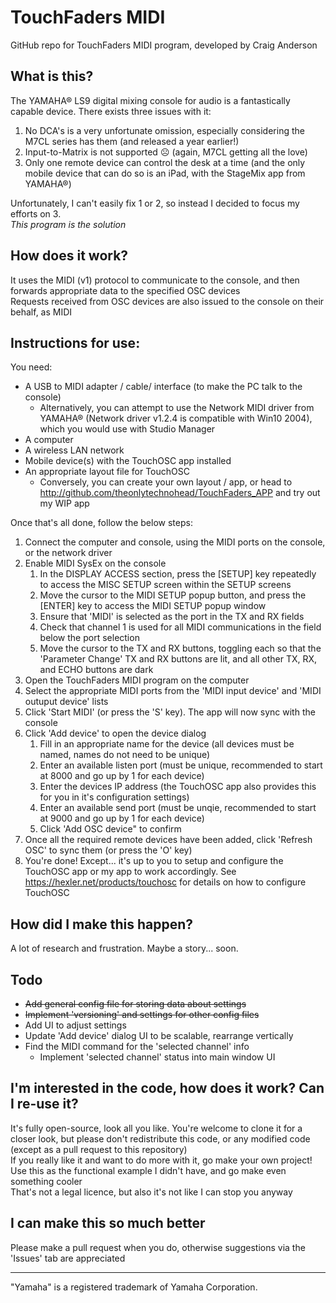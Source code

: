 # TouchFaders MIDI

GitHub repo for TouchFaders MIDI program, developed by Craig Anderson

## What is this?
The YAMAHA® LS9 digital mixing console for audio is a fantastically capable device. There exists three issues with it:

1. No DCA's is a very unfortunate omission, especially considering the M7CL series has them (and released a year earlier!)
1. Input-to-Matrix is not supported ☹ (again, M7CL getting all the love)
1. Only one remote device can control the desk at a time (and the only mobile device that can do so is an iPad, with the StageMix app from YAMAHA®)

Unfortunately, I can't easily fix 1 or 2, so instead I decided to focus my efforts on 3.  
*This program is the solution*

## How does it work?
It uses the MIDI (v1) protocol to communicate to the console, and then forwards appropriate data to the specified OSC devices  
Requests received from OSC devices are also issued to the console on their behalf, as MIDI

## Instructions for use:
You need:
* A USB to MIDI adapter / cable/ interface (to make the PC talk to the console)
  * Alternatively, you can attempt to use the Network MIDI driver from YAMAHA® (Network driver v1.2.4 is compatible with Win10 2004), which you would use with Studio Manager
* A computer
* A wireless LAN network
* Mobile device(s) with the TouchOSC app installed
* An appropriate layout file for TouchOSC
  * Conversely, you can create your own layout / app, or head to http://github.com/theonlytechnohead/TouchFaders_APP and try out my WIP app

Once that's all done, follow the below steps:
1. Connect the computer and console, using the MIDI ports on the console, or the network driver
1. Enable MIDI SysEx on the console
    1. In the DISPLAY ACCESS section, press the [SETUP] key repeatedly to access the MISC SETUP screen within the SETUP screens
    1. Move the cursor to the MIDI SETUP popup button, and press the [ENTER] key to access the MIDI SETUP popup window
    1. Ensure that 'MIDI' is selected as the port in the TX and RX fields
    1. Check that channel 1 is used for all MIDI communications in the field below the port selection
    1. Move the cursor to the TX and RX buttons, toggling each so that the 'Parameter Change' TX and RX buttons are lit, and all other TX, RX, and ECHO buttons are dark
1. Open the TouchFaders MIDI program on the computer
1. Select the appropriate MIDI ports from the 'MIDI input device' and 'MIDI outuput device' lists
1. Click 'Start MIDI' (or press the 'S' key). The app will now sync with the console
1. Click 'Add device' to open the device dialog
    1. Fill in an appropriate name for the device (all devices must be named, names do not need to be unique)
    1. Enter an available listen port (must be unique, recommended to start at 8000 and go up by 1 for each device)
    1. Enter the devices IP address (the TouchOSC app also provides this for you in it's configuration settings)
    1. Enter an available send port (must be unqie, recommended to start at 9000 and go up by 1 for each device)
    1. Click 'Add OSC device" to confirm
1. Once all the required remote devices have been added, click 'Refresh OSC' to sync them (or press the 'O' key)
1. You're done! Except... it's up to you to setup and configure the TouchOSC app or my app to work accordingly.
See https://hexler.net/products/touchosc for details on how to configure TouchOSC

## How did I make this happen?
A lot of research and frustration.
Maybe a story... soon.

## Todo
- ~~Add general config file for storing data about settings~~
- ~~Implement 'versioning' and settings for other config files~~
- Add UI to adjust settings
- Update 'Add device' dialog UI to be scalable, rearrange vertically
- Find the MIDI command for the 'selected channel' info
  - Implement 'selected channel' status into main window UI

## I'm interested in the code, how does it work? Can I re-use it?
It's fully open-source, look all you like.
You're welcome to clone it for a closer look, but please don't redistribute this code, or any modified code (except as a pull request to this repository)  
If you really like it and want to do more with it, go make your own project! Use this as the functional example I didn't have, and go make even something cooler  
That's not a legal licence, but also it's not like I can stop you anyway

## I can make this so much better
Please make a pull request when you do, otherwise suggestions via the 'Issues' tab are appreciated

---
"Yamaha" is a registered trademark of Yamaha Corporation.
